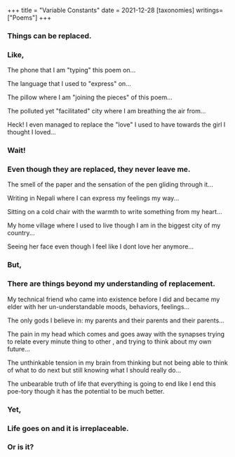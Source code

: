 +++
title = "Variable Constants"
date = 2021-12-28
[taxonomies]
writings=["Poems"]
+++

### Things can be replaced.  
### Like,  
  
The phone that I am "typing" this poem on...  
  
The language that I used to "express" on...  
  
The pillow where I am "joining the pieces" of this poem...  
  
The polluted yet "facilitated" city where I am breathing the air from...  
  
Heck! I even managed to replace the "love" I used to have towards the girl I thought I loved...  
  
  
### Wait!  
### Even though they are replaced, they never leave me.  
  
The smell of the paper and the sensation of the pen gliding through it...  
  
Writing in Nepali where I can express my feelings my way...  
  
Sitting on a cold chair with the warmth to write something from my heart...  
  
My home village where I used to live though I am in the biggest city of my country...  
  
Seeing her face even though I feel like I dont love her anymore...  
  
  
### But,  
### There are things beyond my understanding of replacement.  
  
My technical friend who came into existence before I did and became my elder with her un-understandable moods, behaviors, feelings...  
  
The only gods I believe in: my parents and their parents and their parents...  
  
The pain in my head which comes and goes away with the synapses trying to relate every minute thing to other , and trying to think about my own future...  
  
The unthinkable tension in my brain from thinking but not being able to think of what to do next but still knowing what I should really do...  
  
The unbearable truth of life that everything is going to end like I end this poe-tory though it has the potential to be much better.  
  
  
### Yet,  
### Life goes on and it is irreplaceable.   
### Or is it?  
